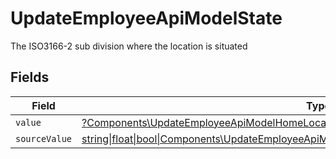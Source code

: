 # UpdateEmployeeApiModelState

The ISO3166-2 sub division where the location is situated


## Fields

| Field                                                                                                                                                                        | Type                                                                                                                                                                         | Required                                                                                                                                                                     | Description                                                                                                                                                                  |
| ---------------------------------------------------------------------------------------------------------------------------------------------------------------------------- | ---------------------------------------------------------------------------------------------------------------------------------------------------------------------------- | ---------------------------------------------------------------------------------------------------------------------------------------------------------------------------- | ---------------------------------------------------------------------------------------------------------------------------------------------------------------------------- |
| `value`                                                                                                                                                                      | [?Components\UpdateEmployeeApiModelHomeLocationStateValue](../../Models/Components/UpdateEmployeeApiModelHomeLocationStateValue.md)                                          | :heavy_minus_sign:                                                                                                                                                           | N/A                                                                                                                                                                          |
| `sourceValue`                                                                                                                                                                | [string\|float\|bool\|Components\UpdateEmployeeApiModelSourceValueHomeLocationState4\|array\|null](../../Models/Components/UpdateEmployeeApiModelHomeLocationStateSourceValue.md) | :heavy_minus_sign:                                                                                                                                                           | N/A                                                                                                                                                                          |